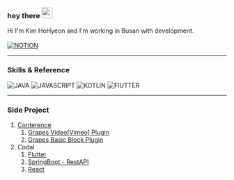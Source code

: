 ### hey there <img src="https://media.giphy.com/media/hvRJCLFzcasrR4ia7z/giphy.gif" width="25px">
Hi I'm Kim HoHyeon and I'm working in Busan with development.
</br></br>
[![NOTION](https://img.shields.io/badge/-NOTION-222222?style=for-the-badge&logo=NOTION)](https://www.notion.so/HEESUN-d622a9b5d4b041cf8c61cda57d247a23)

---

<!--START_SECTION:Skills & Endorsements-->
### Skills & Reference

![JAVA](https://img.shields.io/badge/-JAVA-222222?style=for-the-badge&logo=JAVA)
![JAVASCRIPT](https://img.shields.io/badge/-JAVASCRIPT-222222?style=for-the-badge&logo=JAVASCRIPT)
![KOTLIN](https://img.shields.io/badge/-KOTLIN-222222?style=for-the-badge&logo=KOTLIN)
![FlUTTER](https://img.shields.io/badge/-FlUTTER-222222?style=for-the-badge&logo=FlUTTER)

---
 

### Side Project

1. [Conterence](https://github.com/JinhuiStudy/spring-boot-project-conference)
   1. [Grapes Video[Vimeo] Plugin](https://github.com/JinhuiStudy/javascript-grapesjs-video-embed-manager-custom)
   2. [Grapes Basic Block Plugin](https://github.com/JinhuiStudy/javascript-grapesjs-blocks-basic-custom)
2. Codal
   1. [Flutter](https://github.com/JinhuiStudy/flutter-project-codal)
   2. [SpringBoot - RestAPI](https://github.com/JinhuiStudy/spring-boot-project-codal)
   3. [React](https://github.com/JinhuiStudy/react-project-codal)
    



